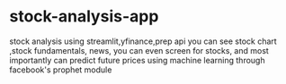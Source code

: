 # stock-analysis-app
stock analysis using streamlit,yfinance,prep api you can see stock chart ,stock fundamentals, news, you can even screen for stocks, and most importantly can predict future prices using machine learning through facebook's prophet module
